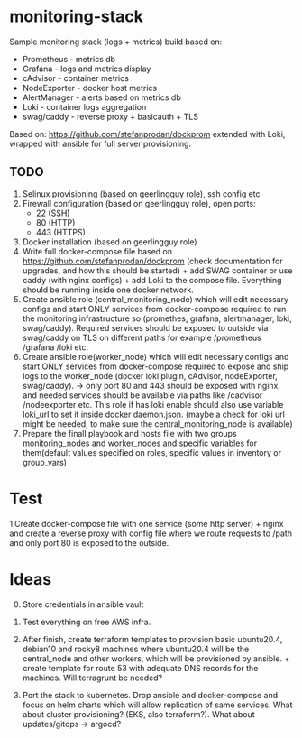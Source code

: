 # monitoring-stack

Sample monitoring stack (logs + metrics) build based on:

- Prometheus - metrics db
- Grafana - logs and metrics display
- cAdvisor - container metrics
- NodeExporter - docker host metrics
- AlertManager - alerts based on metrics db
- Loki - container logs aggregation
- swag/caddy - reverse proxy + basicauth + TLS

Based on: https://github.com/stefanprodan/dockprom extended with Loki, wrapped with ansible for full server provisioning.

## TODO

1. Selinux provisioning (based on geerlingguy role), ssh config etc
2. Firewall configuration (based on geerlingguy role), open ports:
   - 22 (SSH)
   - 80 (HTTP)
   - 443 (HTTPS)
3. Docker installation (based on geerlingguy role)
4. Write full docker-compose file based on https://github.com/stefanprodan/dockprom (check documentation for upgrades, and how this should be started) + add SWAG container or use caddy (with nginx configs) + add Loki to the compose file. Everything should be running inside one docker network.
5. Create ansible role (central_monitoring_node) which will edit necessary configs and start ONLY services from docker-compose required to run the monitoring infrastructure so (promethes, grafana, alertmanager, loki, swag/caddy). Required services should be exposed to outside via swag/caddy on TLS on different paths for example /prometheus /grafana /loki etc.
6. Create ansible role(worker_node) which will edit necessary configs and start ONLY services from docker-compose required to expose and ship logs to the worker_node (docker loki plugin, cAdvisor, nodeExporter, swag/caddy). -> only port 80 and 443 should be exposed with nginx, and needed services should be available via paths like /cadvisor /nodeexporter etc. This role if has loki enable should also use variable loki_url to set it inside docker daemon.json. (maybe a check for loki url might be needed, to make sure the central_monitoring_node is available)
7. Prepare the finall playbook and hosts file with two groups monitoring_nodes and worker_nodes and specific variables for them(default values specified on roles, specific values in inventory or group_vars)

# Test

1.Create docker-compose file with one service (some http server) + nginx and create a reverse proxy with config file where we route requests to /path and only port 80 is exposed to the outside.

# Ideas

0. Store credentials in ansible vault

1. Test everything on free AWS infra.

2. After finish, create terraform templates to provision basic ubuntu20.4, debian10 and rocky8 machines where ubuntu20.4 will be the central_node and other workers, which will be provisioned by ansible. + create template for route 53 with adequate DNS records for the machines. Will terragrunt be needed?

3. Port the stack to kubernetes. Drop ansible and docker-compose and focus on helm charts which will allow replication of same services. What about cluster provisioning? (EKS, also terraform?). What about updates/gitops -> argocd?
